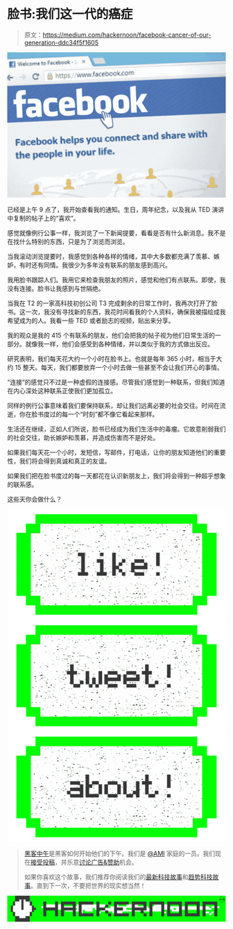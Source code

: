 # 脸书:我们这一代的癌症

> 原文：<https://medium.com/hackernoon/facebook-cancer-of-our-generation-ddc34f5f1605>

![](img/74d442f41bb848e8363d4c33870f856a.png)

已经是上午 9 点了，我开始查看我的通知。生日，周年纪念，以及我从 TED 演讲中复制的帖子上的“喜欢”。

感觉就像例行公事一样，我浏览了一下新闻提要，看看是否有什么新消息。我不是在找什么特别的东西，只是为了浏览而浏览。

当我滚动浏览提要时，我感觉到各种各样的情绪，其中大多数都充满了羡慕、嫉妒，有时还有同情。我很少为多年没有联系的朋友感到高兴。

我用脸书跟踪人们。我用它来检查我朋友的照片，感觉和他们有点联系。即使，我没有连接。脸书让我感到与世隔绝。

当我在 T2 的一家高科技初创公司 T3 完成剩余的日常工作时，我再次打开了脸书。这一次，我没有寻找新的东西，我花时间看我的个人资料，确保我被描绘成我希望成为的人。我看一些 TED 或者励志的视频，贴出来分享。

我的观众是我的 415 个有联系的朋友，他们会把我的帖子视为他们日常生活的一部分。就像我一样，他们会感受到各种情绪，并以类似于我的方式做出反应。

研究表明，我们每天花大约一个小时在脸书上。也就是每年 365 小时，相当于大约 15 整天。每天，我们都要放弃一个小时去做一些甚至不会让我们开心的事情。

“连接”的感觉只不过是一种虚假的连接感。尽管我们感觉到一种联系，但我们知道在内心深处这种联系正使我们更加孤立。

同样的例行公事意味着我们要保持联系，却让我们远离必要的社会交往。时间在流逝，你在脸书度过的每一个“时刻”都不像它看起来那样。

生活还在继续，正如人们所说，脸书已经成为我们生活中的毒瘤。它故意削弱我们的社会交往，助长嫉妒和羡慕，并造成伤害而不是好处。

如果我们每天花一个小时，发短信，写邮件，打电话，让你的朋友知道他们的重要性，我们将会得到真诚和真正的友谊。

如果我们把在脸书度过的每一天都花在认识新朋友上，我们将会得到一种超乎想象的联系感。

这些天你会做什么？

[![](img/50ef4044ecd4e250b5d50f368b775d38.png)](http://bit.ly/HackernoonFB)[![](img/979d9a46439d5aebbdcdca574e21dc81.png)](https://goo.gl/k7XYbx)[![](img/2930ba6bd2c12218fdbbf7e02c8746ff.png)](https://goo.gl/4ofytp)

> [黑客中午](http://bit.ly/Hackernoon)是黑客如何开始他们的下午。我们是 [@AMI](http://bit.ly/atAMIatAMI) 家庭的一员。我们现在[接受投稿](http://bit.ly/hackernoonsubmission)，并乐意[讨论广告&赞助](mailto:partners@amipublications.com)机会。
> 
> 如果你喜欢这个故事，我们推荐你阅读我们的[最新科技故事](http://bit.ly/hackernoonlatestt)和[趋势科技故事](https://hackernoon.com/trending)。直到下一次，不要把世界的现实想当然！

![](img/be0ca55ba73a573dce11effb2ee80d56.png)